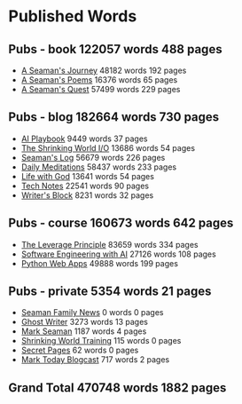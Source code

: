 # Published Words


## Pubs - book                            122057 words   488 pages

* [A Seaman's Journey](/journey)           48182 words   192 pages
* [A Seaman's Poems](/poem)                16376 words    65 pages
* [A Seaman's Quest](/quest)               57499 words   229 pages


## Pubs - blog                            182664 words   730 pages

* [AI Playbook](/ai)                        9449 words    37 pages
* [The Shrinking World I/O](/io)           13686 words    54 pages
* [Seaman's Log](/sampler)                 56679 words   226 pages
* [Daily Meditations](/spiritual)          58437 words   233 pages
* [Life with God](/spirituality)           13641 words    54 pages
* [Tech Notes](/tech)                      22541 words    90 pages
* [Writer's Block](/write)                  8231 words    32 pages


## Pubs - course                          160673 words   642 pages

* [The Leverage Principle](/leverage)      83659 words   334 pages
* [Software Engineering with AI](/sweng)   27126 words   108 pages
* [Python Web Apps](/webapps)              49888 words   199 pages


## Pubs - private                           5354 words    21 pages

* [Seaman Family News](/family)                0 words     0 pages
* [Ghost Writer](/ghost)                    3273 words    13 pages
* [Mark Seaman](/marks)                     1187 words     4 pages
* [Shrinking World Training](/org)           115 words     0 pages
* [Secret Pages](/private)                    62 words     0 pages
* [Mark Today Blogcast](/today)              717 words     2 pages



## Grand Total   470748 words  1882 pages